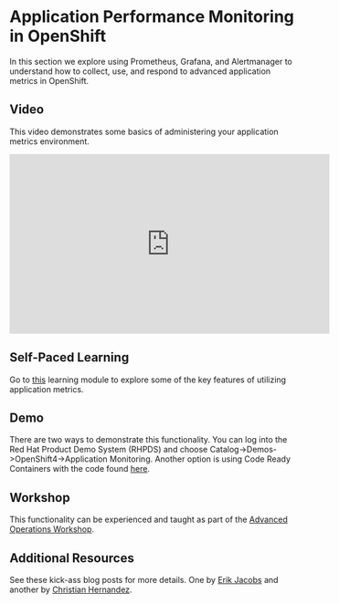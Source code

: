 # Application Performance Monitoring in OpenShift

In this section we explore using Prometheus, Grafana, and Alertmanager to
understand how to collect, use, and respond to advanced application metrics
in OpenShift.

## Video

This video demonstrates some basics of administering your application metrics
environment.

<iframe width="560" height="315" src="https://www.youtube.com/embed/oHg5SJYRHA0" frameborder="0" allow="accelerometer; autoplay; encrypted-media; gyroscope; picture-in-picture" allowfullscreen></iframe>

## Self-Paced Learning

Go to [this](https://www.amazon.com/) learning module to explore some of the
key features of utilizing application metrics.

## Demo

There are two ways to demonstrate this functionality. You can log into the
Red Hat Product Demo System (RHPDS) and choose
Catalog->Demos->OpenShift4->Application Monitoring. Another option is using
Code Ready Containers with the code found [here](https://github.com).

## Workshop

This functionality can be experienced and taught as part of the [Advanced
Operations Workshop](http://redhat.readthedocs.io).

## Additional Resources

See these kick-ass blog posts for more details. One by [Erik
Jacobs](http://blog.openshift.com) and another by [Christian
Hernandez](http://blog.openshift.com).
